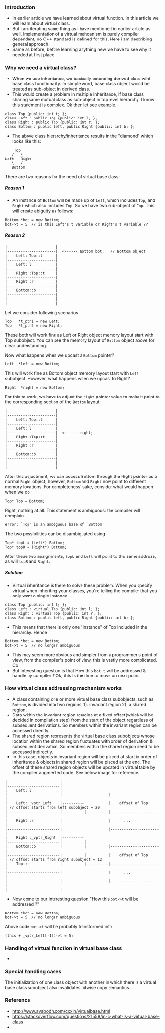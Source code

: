 ### Introduction
- In earlier article we have learned about virtual function. In this article we will learn about virtual class.
- But i am iterating same thing as i have mentioned in earlier article as well. Implementation of a virtual mehcanism is purely compiler dependent, no C++ standard is defined for this. Here i am describing general approach.
- Same as before, before learning anything new we have to see why it needed at first place.
### Why we need a virtual class?
- When we use inheritance, we basically extending derived class wiht base class functionality. In simple word, base class object would be treated as sub-object in derived class.
- This would create a problem in multiple inheritance, if base class sharing same mutual class as sub-object in top level hierarchy. I know this statement is complex. Ok then let see example.
```
class Top {public: int t; };
class Left : public Top {public: int l; };
class Right : public Top {public: int r; };
class Bottom : public Left, public Right {public: int b; };
```
- The above class hierarchy/inheritance results in the "diamond" which looks like this:
```
    Top
   /   \
Left   Right
   \   /
   Bottom
```
There are two reasons for the need of virtual base class:
##### Reason 1
- An instance of `Bottom` will be made up of `Left`, which includes `Top`, and `Right` which also includes `Top`. So we have two sub-object of `Top`. This will create abiguity as follows:
```
Bottom *bot = new Bottom;
bot->t = 5; // is this Left's t variable or Right's t variable ??
```
##### Reason 2
```
|                      |
|----------------------|  <------ Bottom bot;   // Bottom object 
|    Left::Top::t      |
|----------------------|
|    Left::l           |
|----------------------|
|    Right::Top::t     |
|----------------------|
|    Right::r          |
|----------------------|
|    Bottom::b         |
|----------------------|
|                      |
|                      |

```

Let we consider following scenarios
```
Top   *t_ptr1 = new Left;
Top   *t_ptr2 = new Right; 
```
These both will work fine as Left or Right object memory layout start with Top subobject. You can see the memory layout of `Bottom` object above for clear understanding.

Now what happens when we upcast a `Bottom` pointer?
```
Left  *left = new Bottom;
```
This will work fine as Bottom object memory layout start with `Left` subobject.
However, what happens when we upcast to Right?
```
Right  *right = new Bottom;
```
For this to work, we have to adjust the `right` pointer value to make it point to the corresponding section of the `Bottom` layout:
```
|                      |
|----------------------|
|    Left::Top::t      |
|----------------------|
|    Left::l           |
|----------------------|  <------ right;
|    Right::Top::t     |
|----------------------|
|    Right::r          |
|----------------------|
|    Bottom::b         |
|----------------------|
|                      |
|                      |
```
After this adjustment, we can access Bottom through the Right pointer as a normal `Right` object; however, `Bottom` and `Right` now point to different memory locations. For completeness' sake, consider what would happen when we do
```
Top* Top = Bottom;
```
Right, nothing at all. This statement is ambiguous: the compiler will complain
```
error: `Top' is an ambiguous base of `Bottom'
```
The two possibilities can be disambiguated using
```
Top* topL = (Left*) Bottom;
Top* topR = (Right*) Bottom;
```
After these two assignments, `topL` and `Left` will point to the same address, as will `topR` and `Right`.
##### Solution 
- Virtual inheritance is there to solve these problem. When you specify virtual when inheriting your classes, you're telling the compiler that you only want a single instance.
```
class Top {public: int t; };
class Left : virtual Top {public: int l; };
class Right : virtual Top {public: int r; };
class Bottom : public Left, public Right {public: int b; };
```
- This means that there is only one "instance" of Top included in the hierarchy. Hence
```
Bottom *bot = new Bottom;
bot->t = 5; // no longer ambiguous
```
- This may seem more obvious and simpler from a programmer's point of view, from the compiler's point of view, this is vastly more complicated. Co
- But interesting question is that How this `bot.t` will be addressed & handle by compiler ? Ok, this is the time to move on next point.

### How virtual class addressing mechanism works
- A class containing one or more virtual base class subobjects, such as `Bottom`, is divided into two regions: 1). invariant region 2). a shared region. 
- Data within the invariant region remains at a fixed offset(which will be decided in compilation step) from the start of the object regardless of subsequent derivations. So members within the invariant region can be accessed directly. 
- The shared region represents the virtual base class subobjects whose location within the shared region fluctuates with order of derivation & subsequent derivation. So members within the shared region need to be accessed indirectly.
- In this case, objects in invariant region will be placed at start in order of inheritance & objects in shared region will be placed at the end. The offset of these  shared region objects will be updated in virtual table by the compiler augmented code. See below image for reference.
```
|                        |          
|------------------------|          
|    Left::l             |          
|------------------------|                     |----------------------| 
|    Left::_vptr_Left    |----------           |    offset of Top     | // offset starts from left subobject = 20
|------------------------|          |----------|----------------------|
|    Right::r            |                     |      ...             |
|------------------------|                     |----------------------|  
|    Right::_vptr_Right  |----------            
|------------------------|          |            
|    Bottom::b           |          |          |----------------------| 
|------------------------|          |          |    offset of Top     | // offset starts from right subobject = 12
|    Top::t              |          |----------|----------------------|                                                 
|------------------------|                     |      ...             |                                                  
|                        |                     |----------------------|                                            
|                        |           
```
- Now come to our interesting question "How this `bot->t` will be addressed ?"
```
Bottom *bot = new Bottom;
bot->t = 5; // no longer ambiguous
```
Above code `bot->t` will be probably transformed into
```
(this + _vptr_Left[-1])->t = 5;
```

### Handling of virtual function in virtual base class
- 

### Special handling cases
The initialization of one class object with another in which there is a virtual base class subobject also invalidates bitwise copy semantics.

### Reference 
- http://www.avabodh.com/cxxin/virtualbase.html
- https://stackoverflow.com/questions/21558/in-c-what-is-a-virtual-base-class
- 

